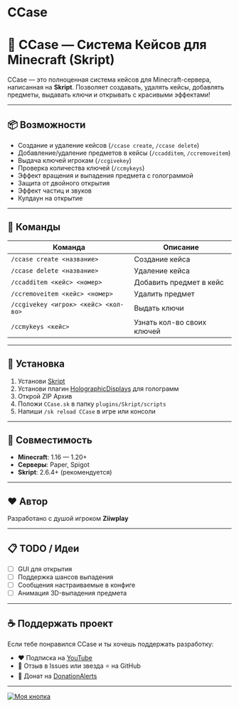 # CCase
# 🎁 CCase — Система Кейсов для Minecraft (Skript)

CCase — это полноценная система кейсов для Minecraft-сервера, написанная на **Skript**. Позволяет создавать, удалять кейсы, добавлять предметы, выдавать ключи и открывать с красивыми эффектами!

---

## 📦 Возможности

- Создание и удаление кейсов (`/ccase create`, `/ccase delete`)
- Добавление/удаление предметов в кейсы (`/ccadditem`, `/ccremoveitem`)
- Выдача ключей игрокам (`/ccgivekey`)
- Проверка количества ключей (`/ccmykeys`)
- Эффект вращения и выпадения предмета с голограммой
- Защита от двойного открытия
- Эффект частиц и звуков
- Кулдаун на открытие

---

## 📜 Команды

| Команда | Описание |
|--------|----------|
| `/ccase create <название>` | Создание кейса |
| `/ccase delete <название>` | Удаление кейса |
| `/ccadditem <кейс> <номер>` | Добавить предмет в кейс |
| `/ccremoveitem <кейс> <номер>` | Удалить предмет |
| `/ccgivekey <игрок> <кейс> <кол-во>` | Выдать ключи |
| `/ccmykeys <кейс>` | Узнать кол-во своих ключей |
---

## 📂 Установка

1. Установи [Skript](https://www.spigotmc.org/resources/skript.114544/)
2. Установи плагин [HolographicDisplays](https://www.spigotmc.org/resources/decentholograms-1-8-1-21-7-papi-support-no-dependencies.96927/) для голограмм
3. Открой ZIP Архив
4. Положи `CCase.sk` в папку `plugins/Skript/scripts`
5. Напиши `/sk reload CCase` в игре или консоли

---

## 🧪 Совместимость

- **Minecraft**: 1.16 — 1.20+
- **Серверы**: Paper, Spigot
- **Skript**: 2.6.4+ (рекомендуется)

---

## ❤️ Автор

Разработано с душой игроком **Ziiwplay**  

---

## 📋 TODO / Идеи

- [ ] GUI для открытия
- [ ] Поддержка шансов выпадения
- [ ] Сообщения настраиваемые в конфиге
- [ ] Анимация 3D-выпадения предмета

---

## ☕ Поддержать проект

Если тебе понравился CCase и ты хочешь поддержать разработку:

- ❤️ Подписка на [YouTube](https://youtube.com/@Ziiwplay)
- 💬 Отзыв в Issues или звезда ⭐ на GitHub
- 🤑 Донат на [DonationAlerts](https://www.donationalerts.com/r/ziiwplay_) 

---
[![Моя кнопка](https://img.shields.io/badge/Скачать-ZIP-yellow?style=for-the-badge)](https://github.com/Snayneo/CCase/archive/refs/tags/1.0.0-BETA.zip)

